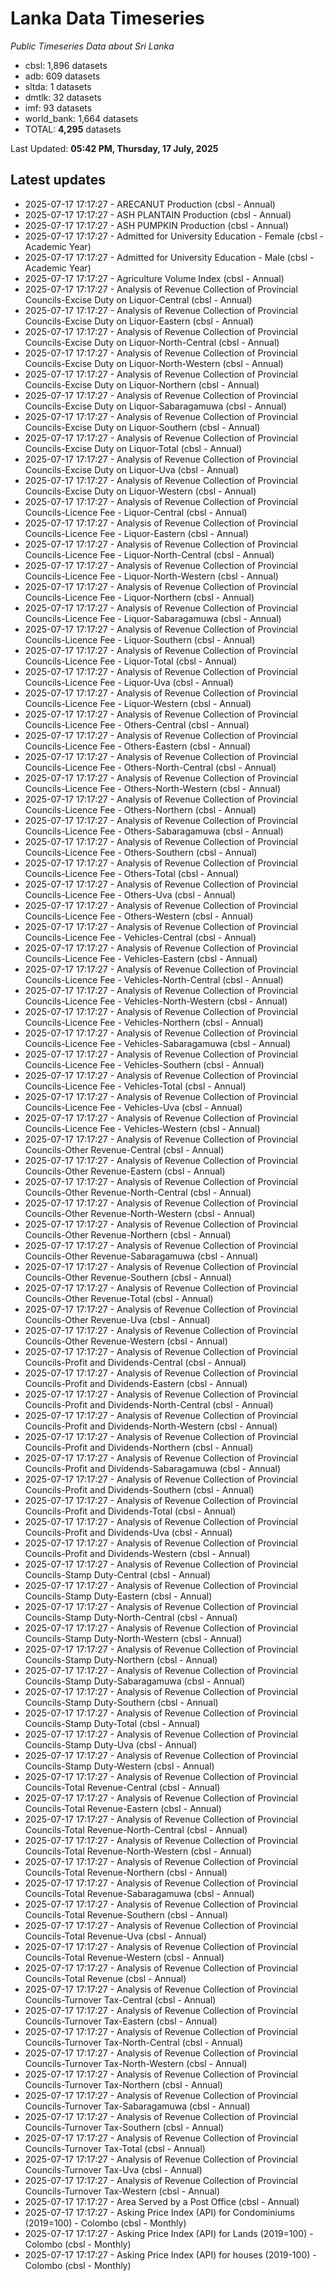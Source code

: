 # Lanka Data Timeseries
*Public Timeseries Data about Sri Lanka*

* cbsl: 1,896 datasets
* adb: 609 datasets
* sltda: 1 datasets
* dmtlk: 32 datasets
* imf: 93 datasets
* world_bank: 1,664 datasets
* TOTAL: **4,295** datasets

Last Updated: **05:42 PM, Thursday, 17 July, 2025**

## Latest updates

* 2025-07-17 17:17:27 - ARECANUT Production (cbsl - Annual)
* 2025-07-17 17:17:27 - ASH PLANTAIN Production (cbsl - Annual)
* 2025-07-17 17:17:27 - ASH PUMPKIN Production (cbsl - Annual)
* 2025-07-17 17:17:27 - Admitted for University Education - Female (cbsl - Academic Year)
* 2025-07-17 17:17:27 - Admitted for University Education - Male (cbsl - Academic Year)
* 2025-07-17 17:17:27 - Agriculture Volume Index (cbsl - Annual)
* 2025-07-17 17:17:27 - Analysis of Revenue Collection of Provincial Councils-Excise Duty on Liquor-Central (cbsl - Annual)
* 2025-07-17 17:17:27 - Analysis of Revenue Collection of Provincial Councils-Excise Duty on Liquor-Eastern (cbsl - Annual)
* 2025-07-17 17:17:27 - Analysis of Revenue Collection of Provincial Councils-Excise Duty on Liquor-North-Central (cbsl - Annual)
* 2025-07-17 17:17:27 - Analysis of Revenue Collection of Provincial Councils-Excise Duty on Liquor-North-Western (cbsl - Annual)
* 2025-07-17 17:17:27 - Analysis of Revenue Collection of Provincial Councils-Excise Duty on Liquor-Northern (cbsl - Annual)
* 2025-07-17 17:17:27 - Analysis of Revenue Collection of Provincial Councils-Excise Duty on Liquor-Sabaragamuwa (cbsl - Annual)
* 2025-07-17 17:17:27 - Analysis of Revenue Collection of Provincial Councils-Excise Duty on Liquor-Southern (cbsl - Annual)
* 2025-07-17 17:17:27 - Analysis of Revenue Collection of Provincial Councils-Excise Duty on Liquor-Total (cbsl - Annual)
* 2025-07-17 17:17:27 - Analysis of Revenue Collection of Provincial Councils-Excise Duty on Liquor-Uva (cbsl - Annual)
* 2025-07-17 17:17:27 - Analysis of Revenue Collection of Provincial Councils-Excise Duty on Liquor-Western (cbsl - Annual)
* 2025-07-17 17:17:27 - Analysis of Revenue Collection of Provincial Councils-Licence Fee - Liquor-Central (cbsl - Annual)
* 2025-07-17 17:17:27 - Analysis of Revenue Collection of Provincial Councils-Licence Fee - Liquor-Eastern (cbsl - Annual)
* 2025-07-17 17:17:27 - Analysis of Revenue Collection of Provincial Councils-Licence Fee - Liquor-North-Central (cbsl - Annual)
* 2025-07-17 17:17:27 - Analysis of Revenue Collection of Provincial Councils-Licence Fee - Liquor-North-Western (cbsl - Annual)
* 2025-07-17 17:17:27 - Analysis of Revenue Collection of Provincial Councils-Licence Fee - Liquor-Northern (cbsl - Annual)
* 2025-07-17 17:17:27 - Analysis of Revenue Collection of Provincial Councils-Licence Fee - Liquor-Sabaragamuwa (cbsl - Annual)
* 2025-07-17 17:17:27 - Analysis of Revenue Collection of Provincial Councils-Licence Fee - Liquor-Southern (cbsl - Annual)
* 2025-07-17 17:17:27 - Analysis of Revenue Collection of Provincial Councils-Licence Fee - Liquor-Total (cbsl - Annual)
* 2025-07-17 17:17:27 - Analysis of Revenue Collection of Provincial Councils-Licence Fee - Liquor-Uva (cbsl - Annual)
* 2025-07-17 17:17:27 - Analysis of Revenue Collection of Provincial Councils-Licence Fee - Liquor-Western (cbsl - Annual)
* 2025-07-17 17:17:27 - Analysis of Revenue Collection of Provincial Councils-Licence Fee - Others-Central (cbsl - Annual)
* 2025-07-17 17:17:27 - Analysis of Revenue Collection of Provincial Councils-Licence Fee - Others-Eastern (cbsl - Annual)
* 2025-07-17 17:17:27 - Analysis of Revenue Collection of Provincial Councils-Licence Fee - Others-North-Central (cbsl - Annual)
* 2025-07-17 17:17:27 - Analysis of Revenue Collection of Provincial Councils-Licence Fee - Others-North-Western (cbsl - Annual)
* 2025-07-17 17:17:27 - Analysis of Revenue Collection of Provincial Councils-Licence Fee - Others-Northern (cbsl - Annual)
* 2025-07-17 17:17:27 - Analysis of Revenue Collection of Provincial Councils-Licence Fee - Others-Sabaragamuwa (cbsl - Annual)
* 2025-07-17 17:17:27 - Analysis of Revenue Collection of Provincial Councils-Licence Fee - Others-Southern (cbsl - Annual)
* 2025-07-17 17:17:27 - Analysis of Revenue Collection of Provincial Councils-Licence Fee - Others-Total (cbsl - Annual)
* 2025-07-17 17:17:27 - Analysis of Revenue Collection of Provincial Councils-Licence Fee - Others-Uva (cbsl - Annual)
* 2025-07-17 17:17:27 - Analysis of Revenue Collection of Provincial Councils-Licence Fee - Others-Western (cbsl - Annual)
* 2025-07-17 17:17:27 - Analysis of Revenue Collection of Provincial Councils-Licence Fee - Vehicles-Central (cbsl - Annual)
* 2025-07-17 17:17:27 - Analysis of Revenue Collection of Provincial Councils-Licence Fee - Vehicles-Eastern (cbsl - Annual)
* 2025-07-17 17:17:27 - Analysis of Revenue Collection of Provincial Councils-Licence Fee - Vehicles-North-Central (cbsl - Annual)
* 2025-07-17 17:17:27 - Analysis of Revenue Collection of Provincial Councils-Licence Fee - Vehicles-North-Western (cbsl - Annual)
* 2025-07-17 17:17:27 - Analysis of Revenue Collection of Provincial Councils-Licence Fee - Vehicles-Northern (cbsl - Annual)
* 2025-07-17 17:17:27 - Analysis of Revenue Collection of Provincial Councils-Licence Fee - Vehicles-Sabaragamuwa (cbsl - Annual)
* 2025-07-17 17:17:27 - Analysis of Revenue Collection of Provincial Councils-Licence Fee - Vehicles-Southern (cbsl - Annual)
* 2025-07-17 17:17:27 - Analysis of Revenue Collection of Provincial Councils-Licence Fee - Vehicles-Total (cbsl - Annual)
* 2025-07-17 17:17:27 - Analysis of Revenue Collection of Provincial Councils-Licence Fee - Vehicles-Uva (cbsl - Annual)
* 2025-07-17 17:17:27 - Analysis of Revenue Collection of Provincial Councils-Licence Fee - Vehicles-Western (cbsl - Annual)
* 2025-07-17 17:17:27 - Analysis of Revenue Collection of Provincial Councils-Other Revenue-Central (cbsl - Annual)
* 2025-07-17 17:17:27 - Analysis of Revenue Collection of Provincial Councils-Other Revenue-Eastern (cbsl - Annual)
* 2025-07-17 17:17:27 - Analysis of Revenue Collection of Provincial Councils-Other Revenue-North-Central (cbsl - Annual)
* 2025-07-17 17:17:27 - Analysis of Revenue Collection of Provincial Councils-Other Revenue-North-Western (cbsl - Annual)
* 2025-07-17 17:17:27 - Analysis of Revenue Collection of Provincial Councils-Other Revenue-Northern (cbsl - Annual)
* 2025-07-17 17:17:27 - Analysis of Revenue Collection of Provincial Councils-Other Revenue-Sabaragamuwa (cbsl - Annual)
* 2025-07-17 17:17:27 - Analysis of Revenue Collection of Provincial Councils-Other Revenue-Southern (cbsl - Annual)
* 2025-07-17 17:17:27 - Analysis of Revenue Collection of Provincial Councils-Other Revenue-Total (cbsl - Annual)
* 2025-07-17 17:17:27 - Analysis of Revenue Collection of Provincial Councils-Other Revenue-Uva (cbsl - Annual)
* 2025-07-17 17:17:27 - Analysis of Revenue Collection of Provincial Councils-Other Revenue-Western (cbsl - Annual)
* 2025-07-17 17:17:27 - Analysis of Revenue Collection of Provincial Councils-Profit and Dividends-Central (cbsl - Annual)
* 2025-07-17 17:17:27 - Analysis of Revenue Collection of Provincial Councils-Profit and Dividends-Eastern (cbsl - Annual)
* 2025-07-17 17:17:27 - Analysis of Revenue Collection of Provincial Councils-Profit and Dividends-North-Central (cbsl - Annual)
* 2025-07-17 17:17:27 - Analysis of Revenue Collection of Provincial Councils-Profit and Dividends-North-Western (cbsl - Annual)
* 2025-07-17 17:17:27 - Analysis of Revenue Collection of Provincial Councils-Profit and Dividends-Northern (cbsl - Annual)
* 2025-07-17 17:17:27 - Analysis of Revenue Collection of Provincial Councils-Profit and Dividends-Sabaragamuwa (cbsl - Annual)
* 2025-07-17 17:17:27 - Analysis of Revenue Collection of Provincial Councils-Profit and Dividends-Southern (cbsl - Annual)
* 2025-07-17 17:17:27 - Analysis of Revenue Collection of Provincial Councils-Profit and Dividends-Total (cbsl - Annual)
* 2025-07-17 17:17:27 - Analysis of Revenue Collection of Provincial Councils-Profit and Dividends-Uva (cbsl - Annual)
* 2025-07-17 17:17:27 - Analysis of Revenue Collection of Provincial Councils-Profit and Dividends-Western (cbsl - Annual)
* 2025-07-17 17:17:27 - Analysis of Revenue Collection of Provincial Councils-Stamp Duty-Central (cbsl - Annual)
* 2025-07-17 17:17:27 - Analysis of Revenue Collection of Provincial Councils-Stamp Duty-Eastern (cbsl - Annual)
* 2025-07-17 17:17:27 - Analysis of Revenue Collection of Provincial Councils-Stamp Duty-North-Central (cbsl - Annual)
* 2025-07-17 17:17:27 - Analysis of Revenue Collection of Provincial Councils-Stamp Duty-North-Western (cbsl - Annual)
* 2025-07-17 17:17:27 - Analysis of Revenue Collection of Provincial Councils-Stamp Duty-Northern (cbsl - Annual)
* 2025-07-17 17:17:27 - Analysis of Revenue Collection of Provincial Councils-Stamp Duty-Sabaragamuwa (cbsl - Annual)
* 2025-07-17 17:17:27 - Analysis of Revenue Collection of Provincial Councils-Stamp Duty-Southern (cbsl - Annual)
* 2025-07-17 17:17:27 - Analysis of Revenue Collection of Provincial Councils-Stamp Duty-Total (cbsl - Annual)
* 2025-07-17 17:17:27 - Analysis of Revenue Collection of Provincial Councils-Stamp Duty-Uva (cbsl - Annual)
* 2025-07-17 17:17:27 - Analysis of Revenue Collection of Provincial Councils-Stamp Duty-Western (cbsl - Annual)
* 2025-07-17 17:17:27 - Analysis of Revenue Collection of Provincial Councils-Total Revenue-Central (cbsl - Annual)
* 2025-07-17 17:17:27 - Analysis of Revenue Collection of Provincial Councils-Total Revenue-Eastern (cbsl - Annual)
* 2025-07-17 17:17:27 - Analysis of Revenue Collection of Provincial Councils-Total Revenue-North-Central (cbsl - Annual)
* 2025-07-17 17:17:27 - Analysis of Revenue Collection of Provincial Councils-Total Revenue-North-Western (cbsl - Annual)
* 2025-07-17 17:17:27 - Analysis of Revenue Collection of Provincial Councils-Total Revenue-Northern (cbsl - Annual)
* 2025-07-17 17:17:27 - Analysis of Revenue Collection of Provincial Councils-Total Revenue-Sabaragamuwa (cbsl - Annual)
* 2025-07-17 17:17:27 - Analysis of Revenue Collection of Provincial Councils-Total Revenue-Southern (cbsl - Annual)
* 2025-07-17 17:17:27 - Analysis of Revenue Collection of Provincial Councils-Total Revenue-Uva (cbsl - Annual)
* 2025-07-17 17:17:27 - Analysis of Revenue Collection of Provincial Councils-Total Revenue-Western (cbsl - Annual)
* 2025-07-17 17:17:27 - Analysis of Revenue Collection of Provincial Councils-Total Revenue (cbsl - Annual)
* 2025-07-17 17:17:27 - Analysis of Revenue Collection of Provincial Councils-Turnover Tax-Central (cbsl - Annual)
* 2025-07-17 17:17:27 - Analysis of Revenue Collection of Provincial Councils-Turnover Tax-Eastern (cbsl - Annual)
* 2025-07-17 17:17:27 - Analysis of Revenue Collection of Provincial Councils-Turnover Tax-North-Central (cbsl - Annual)
* 2025-07-17 17:17:27 - Analysis of Revenue Collection of Provincial Councils-Turnover Tax-North-Western (cbsl - Annual)
* 2025-07-17 17:17:27 - Analysis of Revenue Collection of Provincial Councils-Turnover Tax-Northern (cbsl - Annual)
* 2025-07-17 17:17:27 - Analysis of Revenue Collection of Provincial Councils-Turnover Tax-Sabaragamuwa (cbsl - Annual)
* 2025-07-17 17:17:27 - Analysis of Revenue Collection of Provincial Councils-Turnover Tax-Southern (cbsl - Annual)
* 2025-07-17 17:17:27 - Analysis of Revenue Collection of Provincial Councils-Turnover Tax-Total (cbsl - Annual)
* 2025-07-17 17:17:27 - Analysis of Revenue Collection of Provincial Councils-Turnover Tax-Uva (cbsl - Annual)
* 2025-07-17 17:17:27 - Analysis of Revenue Collection of Provincial Councils-Turnover Tax-Western (cbsl - Annual)
* 2025-07-17 17:17:27 - Area Served by a Post Office (cbsl - Annual)
* 2025-07-17 17:17:27 - Asking Price Index (API) for Condominiums (2019=100) - Colombo (cbsl - Monthly)
* 2025-07-17 17:17:27 - Asking Price Index (API) for Lands (2019=100) - Colombo (cbsl - Monthly)
* 2025-07-17 17:17:27 - Asking Price Index (API) for houses (2019-100) - Colombo (cbsl - Monthly)